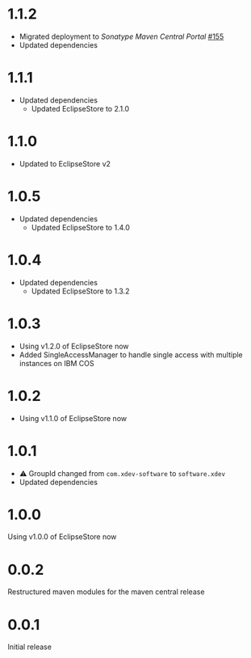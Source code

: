 # 1.1.2
* Migrated deployment to _Sonatype Maven Central Portal_ [#155](https://github.com/xdev-software/standard-maven-template/issues/155)
* Updated dependencies

# 1.1.1
* Updated dependencies
  * Updated EclipseStore to 2.1.0

# 1.1.0
* Updated to EclipseStore v2

# 1.0.5
* Updated dependencies
  * Updated EclipseStore to 1.4.0

# 1.0.4
* Updated dependencies
  * Updated EclipseStore to 1.3.2

# 1.0.3

* Using v1.2.0 of EclipseStore now
* Added SingleAccessManager to handle single access with multiple instances on IBM COS

# 1.0.2

* Using v1.1.0 of EclipseStore now

# 1.0.1
* ⚠️ GroupId changed from ``com.xdev-software`` to ``software.xdev``
* Updated dependencies

# 1.0.0

Using v1.0.0 of EclipseStore now

# 0.0.2

Restructured maven modules for the maven central release

# 0.0.1

Initial release

